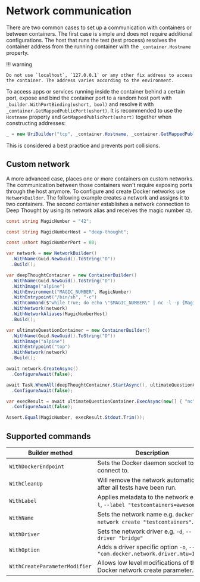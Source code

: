 # Network communication

There are two common cases to set up a communication with containers or between containers. The first case is simple and does not require additional configurations. The host that runs the test (test process) resolves the container address from the running container with the `_container.Hostname` property.

!!! warning

    Do not use `localhost`, `127.0.0.1` or any other fix address to access the container. The address varies according to the environment.

To access apps or services running inside the container behind a certain port, expose and bind the container port to a random host port with `_builder.WithPortBinding(ushort, bool)` and resolve it with `_container.GetMappedPublicPort(ushort)`. It is recommended to use the `Hostname` property and `GetMappedPublicPort(ushort)` together when constructing addresses:

```csharp
_ = new UriBuilder("tcp", _container.Hostname, _container.GetMappedPublicPort(2375));
```

This is considered a best practice and prevents port collisions.

## Custom network

A more advanced case, places one or more containers on custom networks. The communication between those containers won't require exposing ports through the host anymore. To configure and create Docker networks use `NetworkBuilder`. The following example creates a network and assigns it to two containers. The second container establishes a network connection to Deep Thought by using its network alias and receives the magic number `42`.

```csharp
const string MagicNumber = "42";

const string MagicNumberHost = "deep-thought";

const ushort MagicNumberPort = 80;

var network = new NetworkBuilder()
  .WithName(Guid.NewGuid().ToString("D"))
  .Build();

var deepThoughtContainer = new ContainerBuilder()
  .WithName(Guid.NewGuid().ToString("D"))
  .WithImage("alpine")
  .WithEnvironment("MAGIC_NUMBER", MagicNumber)
  .WithEntrypoint("/bin/sh", "-c")
  .WithCommand($"while true; do echo \"$MAGIC_NUMBER\" | nc -l -p {MagicNumberPort}; done")
  .WithNetwork(network)
  .WithNetworkAliases(MagicNumberHost)
  .Build();

var ultimateQuestionContainer = new ContainerBuilder()
  .WithName(Guid.NewGuid().ToString("D"))
  .WithImage("alpine")
  .WithEntrypoint("top")
  .WithNetwork(network)
  .Build();

await network.CreateAsync()
  .ConfigureAwait(false);

await Task.WhenAll(deepThoughtContainer.StartAsync(), ultimateQuestionContainer.StartAsync())
  .ConfigureAwait(false);

var execResult = await ultimateQuestionContainer.ExecAsync(new[] { "nc", MagicNumberHost, MagicNumberPort.ToString(CultureInfo.InvariantCulture) })
  .ConfigureAwait(false);

Assert.Equal(MagicNumber, execResult.Stdout.Trim());
```

## Supported commands

| Builder method                | Description                                                                                      |
|-------------------------------|--------------------------------------------------------------------------------------------------|
| `WithDockerEndpoint`          | Sets the Docker daemon socket to connect to.                                                     |
| `WithCleanUp`                 | Will remove the network automatically after all tests have been run.                             |
| `WithLabel`                   | Applies metadata to the network e.g. `-l`, `--label "testcontainers=awesome"`.                   |
| `WithName`                    | Sets the network name e.g. `docker network create "testcontainers"`.                             |
| `WithDriver`                  | Sets the network driver e.g. `-d`, `--driver "bridge"`                                           |
| `WithOption`                  | Adds a driver specific option `-o`, `--opt "com.docker.network.driver.mtu=1350"`                 |
| `WithCreateParameterModifier` | Allows low level modifications of the Docker network create parameter.                           |
